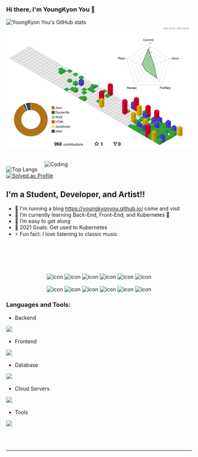 ### Hi there, I'm YoungKyon You 👋
![YoungKyon You's GitHub stats](https://github-readme-stats.vercel.app/api?username=youngkyonyou\&bg_color=30,e96443,904e95\&title_color=fff\&text_color=fff) ![svg](https://github.com/YoungKyonYou/YoungKyonYou/blob/main/profile-3d-contrib/profile-gitblock.svg)

<br> 
<img align="right" alt="Coding" width="400" src="https://user-images.githubusercontent.com/74038190/229223263-cf2e4b07-2615-4f87-9c38-e37600f8381a.gif">



 ![Top Langs](https://github-readme-stats.vercel.app/api/top-langs/?username=youngkyonyou) [![Solved.ac Profile](http://mazassumnida.wtf/api/v2/generate_badge?boj=nick1324)](https://solved.ac/nick1324/)

## I'm a Student, Developer, and Artist!!

- 🔭 I'm running a blog https://youngkyonyou.github.io/ come and visit
- 🌱 I’m currently learning Back-End, Front-End, and Kubernetes 🤣
- 👯 I’m easy to get along
- 🥅 2021 Goals: Get used to Kubernetes
- ⚡ Fun fact: I love listening to classic music

<br />

<br><br>

<div align="center">
  <img src="https://techstack-generator.vercel.app/java-icon.svg" alt="icon" width="50" height="50" />
  <img src="https://techstack-generator.vercel.app/python-icon.svg" alt="icon" width="50" height="50" />
  <img src="https://techstack-generator.vercel.app/ts-icon.svg" alt="icon" width="50" height="50" />
  <img src="https://techstack-generator.vercel.app/js-icon.svg" alt="icon"width="50" height="50" />
  <img src="https://techstack-generator.vercel.app/react-icon.svg" alt="icon" width="50" height="50" />
 <img src="https://techstack-generator.vercel.app/mysql-icon.svg" alt="icon" width="50" height="50" />
</div>

<br>

<div align="center">
  <img src="https://techstack-generator.vercel.app/docker-icon.svg" alt="icon" width="50" height="50" />
  <img src="https://techstack-generator.vercel.app/aws-icon.svg" alt="icon" width="50" height="50" />
  <img src="https://techstack-generator.vercel.app/github-icon.svg" alt="icon" width="50" height="50" />
  <img src="https://techstack-generator.vercel.app/prettier-icon.svg" alt="icon" width="50" height="50" />
  <img src="https://techstack-generator.vercel.app/restapi-icon.svg" alt="icon" width="50" height="50" />
  <img src="https://techstack-generator.vercel.app/graphql-icon.svg" alt="icon" width="50" height="50" />
</div>


### Languages and Tools:

- Backend
<p align="left">
  <a href="https://skillicons.dev">
    <img src="https://skillicons.dev/icons?i=java,spring" />
  </a>
</p>

- Frontend
<p align="left">
  <a href="https://skillicons.dev">
    <img src="https://skillicons.dev/icons?i=vue" />
  </a>
</p>

- Database
<p align="left">
  <a href="https://skillicons.dev">
    <img src="https://skillicons.dev/icons?i=mysql,oracle" />
  </a>
</p>

- Cloud Servers
<p align="left">
  <a href="https://skillicons.dev">
    <img src="https://skillicons.dev/icons?i=aws,firebase" />
  </a>
</p>

- Tools
<p align="left">
  <a href="https://skillicons.dev">
    <img src="https://skillicons.dev/icons?i=git,github,docker,figma,idea,postman,linux" />
  </a>
</p>

<br />
<br />


---
